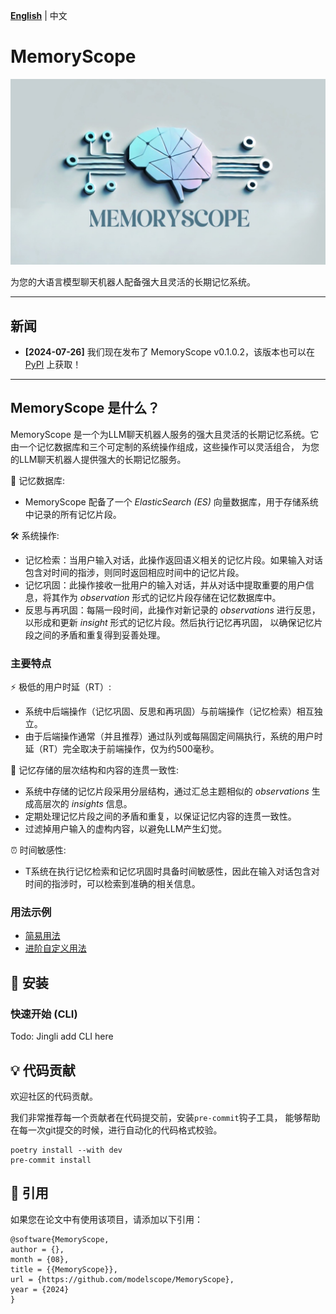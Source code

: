 [**English**](./README.md) | 中文

# MemoryScope

<p align="left">
  <img src="docs/images/logo_1.png" width="700px" alt="MemoryScope Logo">
</p>

为您的大语言模型聊天机器人配备强大且灵活的长期记忆系统。

----
## 新闻

- **[2024-07-26]** 我们现在发布了 MemoryScope v0.1.0.2，该版本也可以在 [PyPI](https://pypi.org/simple) 上获取！
----
## MemoryScope 是什么？

MemoryScope 是一个为LLM聊天机器人服务的强大且灵活的长期记忆系统。它由一个记忆数据库和三个可定制的系统操作组成，这些操作可以灵活组合，
为您的LLM聊天机器人提供强大的长期记忆服务。

💾 记忆数据库:
- MemoryScope 配备了一个 *ElasticSearch (ES)* 向量数据库，用于存储系统中记录的所有记忆片段。

🛠️ 系统操作:
- 记忆检索：当用户输入对话，此操作返回语义相关的记忆片段。如果输入对话包含对时间的指涉，则同时返回相应时间中的记忆片段。
- 记忆巩固：此操作接收一批用户的输入对话，并从对话中提取重要的用户信息，将其作为 *observation* 形式的记忆片段存储在记忆数据库中。
- 反思与再巩固：每隔一段时间，此操作对新记录的 *observations* 进行反思，以形成和更新 *insight* 形式的记忆片段。然后执行记忆再巩固，
以确保记忆片段之间的矛盾和重复得到妥善处理。

### 主要特点

⚡ 极低的用户时延（RT）:
- 系统中后端操作（记忆巩固、反思和再巩固）与前端操作（记忆检索）相互独立。
- 由于后端操作通常（并且推荐）通过队列或每隔固定间隔执行，系统的用户时延（RT）完全取决于前端操作，仅为约500毫秒。

🌲 记忆存储的层次结构和内容的连贯一致性:
- 系统中存储的记忆片段采用分层结构，通过汇总主题相似的 *observations* 生成高层次的 *insights* 信息。
- 定期处理记忆片段之间的矛盾和重复，以保证记忆内容的连贯一致性。
- 过滤掉用户输入的虚构内容，以避免LLM产生幻觉。

⏰ 时间敏感性:
- T系统在执行记忆检索和记忆巩固时具备时间敏感性，因此在输入对话包含对时间的指涉时，可以检索到准确的相关信息。

### 用法示例
- [简易用法](./examples/api/simple_usages_cn.ipynb)
- [进阶自定义用法](./examples/api/advanced_customization_cn.ipynb)

## 🚀 安装

### 快速开始 (CLI)
Todo: Jingli add CLI here

## 💡 代码贡献

欢迎社区的代码贡献。

我们非常推荐每一个贡献者在代码提交前，安装`pre-commit`钩子工具，
能够帮助在每一次git提交的时候，进行自动化的代码格式校验。
```shell
poetry install --with dev
pre-commit install
```



## 📖 引用

如果您在论文中有使用该项目，请添加以下引用：

```
@software{MemoryScope,
author = {},
month = {08},
title = {{MemoryScope}},
url = {https://github.com/modelscope/MemoryScope},
year = {2024}
}
```
